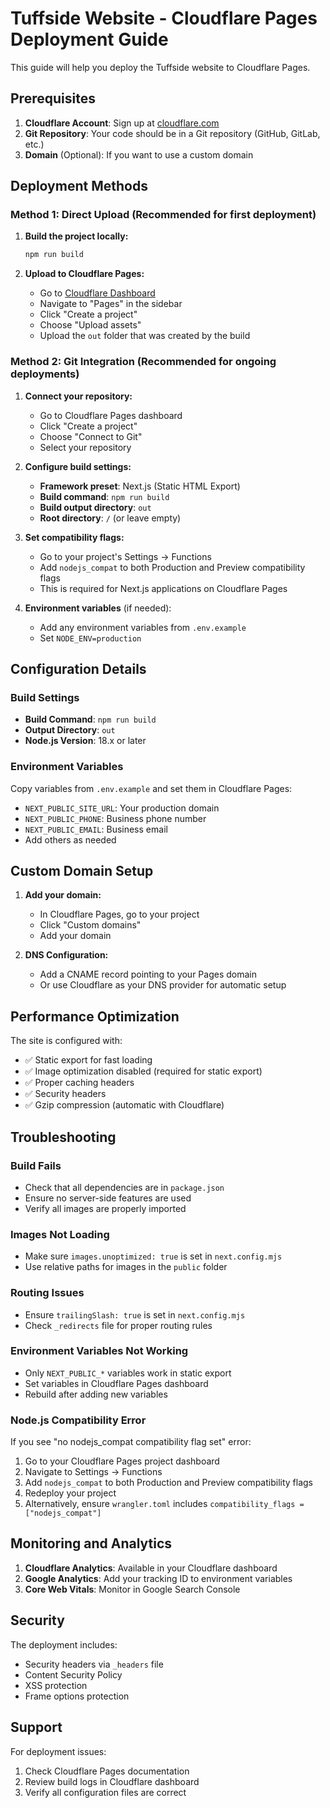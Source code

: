 # Tuffside Website - Cloudflare Pages Deployment Guide

This guide will help you deploy the Tuffside website to Cloudflare Pages.

## Prerequisites

1. **Cloudflare Account**: Sign up at [cloudflare.com](https://cloudflare.com)
2. **Git Repository**: Your code should be in a Git repository (GitHub, GitLab, etc.)
3. **Domain** (Optional): If you want to use a custom domain

## Deployment Methods

### Method 1: Direct Upload (Recommended for first deployment)

1. **Build the project locally:**
   ```bash
   npm run build
   ```

2. **Upload to Cloudflare Pages:**
   - Go to [Cloudflare Dashboard](https://dash.cloudflare.com)
   - Navigate to "Pages" in the sidebar
   - Click "Create a project"
   - Choose "Upload assets"
   - Upload the `out` folder that was created by the build

### Method 2: Git Integration (Recommended for ongoing deployments)

1. **Connect your repository:**
   - Go to Cloudflare Pages dashboard
   - Click "Create a project"
   - Choose "Connect to Git"
   - Select your repository

2. **Configure build settings:**
   - **Framework preset**: Next.js (Static HTML Export)
   - **Build command**: `npm run build`
   - **Build output directory**: `out`
   - **Root directory**: `/` (or leave empty)

3. **Set compatibility flags:**
   - Go to your project's Settings → Functions
   - Add `nodejs_compat` to both Production and Preview compatibility flags
   - This is required for Next.js applications on Cloudflare Pages

4. **Environment variables** (if needed):
   - Add any environment variables from `.env.example`
   - Set `NODE_ENV=production`

## Configuration Details

### Build Settings
- **Build Command**: `npm run build`
- **Output Directory**: `out`
- **Node.js Version**: 18.x or later

### Environment Variables
Copy variables from `.env.example` and set them in Cloudflare Pages:
- `NEXT_PUBLIC_SITE_URL`: Your production domain
- `NEXT_PUBLIC_PHONE`: Business phone number
- `NEXT_PUBLIC_EMAIL`: Business email
- Add others as needed

## Custom Domain Setup

1. **Add your domain:**
   - In Cloudflare Pages, go to your project
   - Click "Custom domains"
   - Add your domain

2. **DNS Configuration:**
   - Add a CNAME record pointing to your Pages domain
   - Or use Cloudflare as your DNS provider for automatic setup

## Performance Optimization

The site is configured with:
- ✅ Static export for fast loading
- ✅ Image optimization disabled (required for static export)
- ✅ Proper caching headers
- ✅ Security headers
- ✅ Gzip compression (automatic with Cloudflare)

## Troubleshooting

### Build Fails
- Check that all dependencies are in `package.json`
- Ensure no server-side features are used
- Verify all images are properly imported

### Images Not Loading
- Make sure `images.unoptimized: true` is set in `next.config.mjs`
- Use relative paths for images in the `public` folder

### Routing Issues
- Ensure `trailingSlash: true` is set in `next.config.mjs`
- Check `_redirects` file for proper routing rules

### Environment Variables Not Working
- Only `NEXT_PUBLIC_*` variables work in static export
- Set variables in Cloudflare Pages dashboard
- Rebuild after adding new variables

### Node.js Compatibility Error
If you see "no nodejs_compat compatibility flag set" error:
1. Go to your Cloudflare Pages project dashboard
2. Navigate to Settings → Functions
3. Add `nodejs_compat` to both Production and Preview compatibility flags
4. Redeploy your project
5. Alternatively, ensure `wrangler.toml` includes `compatibility_flags = ["nodejs_compat"]`

## Monitoring and Analytics

1. **Cloudflare Analytics**: Available in your Cloudflare dashboard
2. **Google Analytics**: Add your tracking ID to environment variables
3. **Core Web Vitals**: Monitor in Google Search Console

## Security

The deployment includes:
- Security headers via `_headers` file
- Content Security Policy
- XSS protection
- Frame options protection

## Support

For deployment issues:
1. Check Cloudflare Pages documentation
2. Review build logs in Cloudflare dashboard
3. Verify all configuration files are correct
